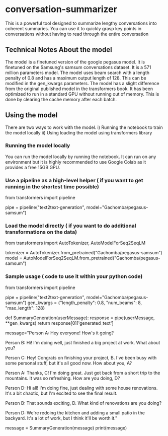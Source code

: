 # conversation-summarizer
This is a powerful tool designed to summarize lengthy conversations into coherent summaries. You can use it to quickly grasp key points in conversations without having to read through the entire conversation
## Technical Notes About the model
The model is a finetuned version of the google pegasus model. It is finetuned on the Samsung's samsum conversations dataset. It is a 571 million parameters model. The model uses beam search with a length penalty of 0.8 and has a maximum output length of 128. This can be modified in the gen_kwargs parameters. The model has a slight difference from the original published model in the transformers book. It has been optimized to run in a standard GPU without running out of memory. This is done by clearing the cache memory after each batch.

## Using the model
There are two ways to work with the model.
    i) Running the notebook to train the model locally
    ii) Using loading the model using transformers library

### Running the model locally
You can run the model locally by running the notebook. It can run on any environment but it is highly recommended to use Google Colab as it provides a free 15GB GPU.

### Use a pipeline as a high-level helper ( if you want to get running in the shortest time possible)

from transformers import pipeline

pipe = pipeline("text2text-generation", model="Gachomba/pegasus-samsum")

### Load the model directly ( if you want to do additional transformations on the data)

from transformers import AutoTokenizer, AutoModelForSeq2SeqLM

tokenizer = AutoTokenizer.from_pretrained("Gachomba/pegasus-samsum")
model = AutoModelForSeq2SeqLM.from_pretrained("Gachomba/pegasus-samsum")

### Sample usage ( code to use it within your python code)

from transformers import pipeline

pipe = pipeline("text2text-generation", model="Gachomba/pegasus-samsum")
gen_kwargs = {"length_penalty": 0.8, "num_beams": 8, "max_length": 128}

def SummaryGeneration(userMessage):
    response = pipe(userMessage, **gen_kwargs)
    return response[0]['generated_text']  

message="Person A: Hey everyone! How's it going?

Person B: Hi! I'm doing well, just finished a big project at work. What about you?

Person C: Hey! Congrats on finishing your project, B. I've been busy with some personal stuff, but it's all good now. How about you, A?

Person A: Thanks, C! I'm doing great. Just got back from a short trip to the mountains. It was so refreshing. How are you doing, D?

Person D: Hi all! I'm doing fine, just dealing with some house renovations. It's a bit chaotic, but I'm excited to see the final result.

Person B: That sounds exciting, D. What kind of renovations are you doing?

Person D: We're redoing the kitchen and adding a small patio in the backyard. It's a lot of work, but I think it'll be worth it."

message = SummaryGeneration(message)
print(message)
